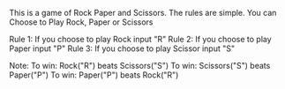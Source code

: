 This is a game of Rock Paper and Scissors. The rules are simple. You can Choose to Play Rock, Paper or Scissors

Rule 1: If you choose to play Rock input "R"
Rule 2: If you choose to play Paper input "P"
Rule 3: If you choose to play Scissor input "S"

Note: To win: Rock("R") beats Scissors("S")
      To win: Scissors("S") beats Paper("P")
      To win: Paper("P") beats Rock("R")
